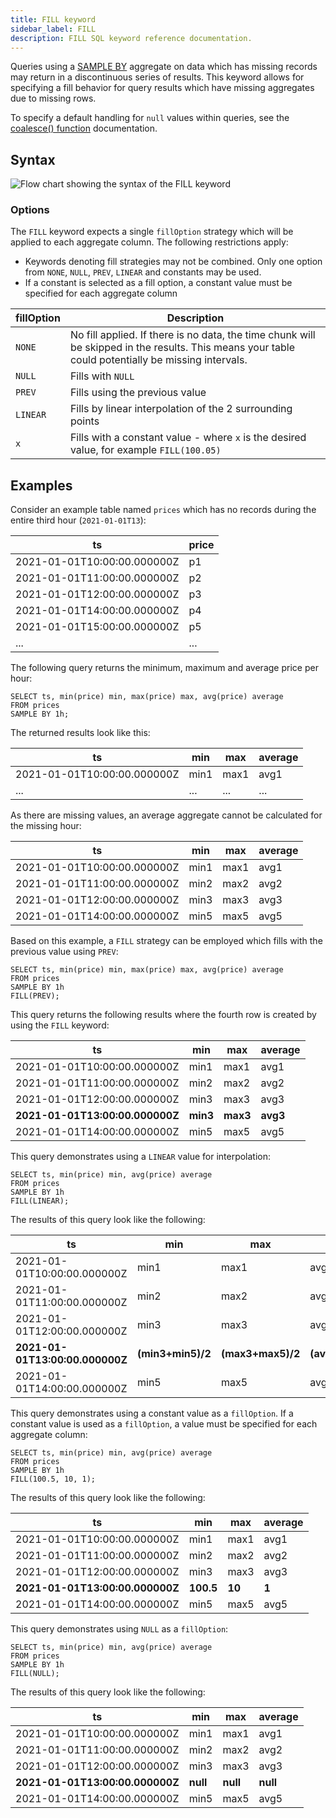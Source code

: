 ```yaml
---
title: FILL keyword
sidebar_label: FILL
description: FILL SQL keyword reference documentation.
---
```


Queries using a [SAMPLE BY](/docs/reference/sql/sample-by/) aggregate on data
which has missing records may return in a discontinuous series of results. This
keyword allows for specifying a fill behavior for query results which have
missing aggregates due to missing rows.

To specify a default handling for `null` values within queries, see the
[coalesce() function](/docs/reference/function/conditional/#coalesce)
documentation.

## Syntax

![Flow chart showing the syntax of the FILL keyword](/img/docs/diagrams/fill.svg)

### Options

The `FILL` keyword expects a single `fillOption` strategy which will be applied
to each aggregate column. The following restrictions apply:

- Keywords denoting fill strategies may not be combined. Only one option from
  `NONE`, `NULL`, `PREV`, `LINEAR` and constants may be used.
- If a constant is selected as a fill option, a constant value must be specified
  for each aggregate column

| fillOption | Description                                                                                                                                        |
| ---------- | -------------------------------------------------------------------------------------------------------------------------------------------------- |
| `NONE`     | No fill applied. If there is no data, the time chunk will be skipped in the results. This means your table could potentially be missing intervals. |
| `NULL`     | Fills with `NULL`                                                                                                                                  |
| `PREV`     | Fills using the previous value                                                                                                                     |
| `LINEAR`   | Fills by linear interpolation of the 2 surrounding points                                                                                          |
| `x`        | Fills with a constant value - where `x` is the desired value, for example `FILL(100.05)`                                                           |

## Examples

Consider an example table named `prices` which has no records during the entire
third hour (`2021-01-01T13`):

| ts                          | price |
| --------------------------- | ----- |
| 2021-01-01T10:00:00.000000Z | p1    |
| 2021-01-01T11:00:00.000000Z | p2    |
| 2021-01-01T12:00:00.000000Z | p3    |
| 2021-01-01T14:00:00.000000Z | p4    |
| 2021-01-01T15:00:00.000000Z | p5    |
| ...                         | ...   |

The following query returns the minimum, maximum and average price per hour:

```questdb-sql
SELECT ts, min(price) min, max(price) max, avg(price) average
FROM prices
SAMPLE BY 1h;
```

The returned results look like this:

| ts                          | min  | max  | average |
| --------------------------- | ---- | ---- | ------- |
| 2021-01-01T10:00:00.000000Z | min1 | max1 | avg1    |
| ...                         | ...  | ...  | ...     |

As there are missing values, an average aggregate cannot be calculated for the
missing hour:

| ts                          | min  | max  | average |
| --------------------------- | ---- | ---- | ------- |
| 2021-01-01T10:00:00.000000Z | min1 | max1 | avg1    |
| 2021-01-01T11:00:00.000000Z | min2 | max2 | avg2    |
| 2021-01-01T12:00:00.000000Z | min3 | max3 | avg3    |
| 2021-01-01T14:00:00.000000Z | min5 | max5 | avg5    |

Based on this example, a `FILL` strategy can be employed which fills with the
previous value using `PREV`:

```questdb-sql
SELECT ts, min(price) min, max(price) max, avg(price) average
FROM prices
SAMPLE BY 1h
FILL(PREV);
```

This query returns the following results where the fourth row is created by
using the `FILL` keyword:

| ts                              | min      | max      | average  |
| ------------------------------- | -------- | -------- | -------- |
| 2021-01-01T10:00:00.000000Z     | min1     | max1     | avg1     |
| 2021-01-01T11:00:00.000000Z     | min2     | max2     | avg2     |
| 2021-01-01T12:00:00.000000Z     | min3     | max3     | avg3     |
| **2021-01-01T13:00:00.000000Z** | **min3** | **max3** | **avg3** |
| 2021-01-01T14:00:00.000000Z     | min5     | max5     | avg5     |

This query demonstrates using a `LINEAR` value for interpolation:

```questdb-sql
SELECT ts, min(price) min, avg(price) average
FROM prices
SAMPLE BY 1h
FILL(LINEAR);
```

The results of this query look like the following:

| ts                              | min               | max               | average           |
| ------------------------------- | ----------------- | ----------------- | ----------------- |
| 2021-01-01T10:00:00.000000Z     | min1              | max1              | avg1              |
| 2021-01-01T11:00:00.000000Z     | min2              | max2              | avg2              |
| 2021-01-01T12:00:00.000000Z     | min3              | max3              | avg3              |
| **2021-01-01T13:00:00.000000Z** | **(min3+min5)/2** | **(max3+max5)/2** | **(avg3+avg5)/2** |
| 2021-01-01T14:00:00.000000Z     | min5              | max5              | avg5              |

This query demonstrates using a constant value as a `fillOption`. If a constant
value is used as a `fillOption`, a value must be specified for each aggregate
column:

```questdb-sql
SELECT ts, min(price) min, avg(price) average
FROM prices
SAMPLE BY 1h
FILL(100.5, 10, 1);
```

The results of this query look like the following:

| ts                              | min       | max    | average |
| ------------------------------- | --------- | ------ | ------- |
| 2021-01-01T10:00:00.000000Z     | min1      | max1   | avg1    |
| 2021-01-01T11:00:00.000000Z     | min2      | max2   | avg2    |
| 2021-01-01T12:00:00.000000Z     | min3      | max3   | avg3    |
| **2021-01-01T13:00:00.000000Z** | **100.5** | **10** | **1**   |
| 2021-01-01T14:00:00.000000Z     | min5      | max5   | avg5    |

This query demonstrates using `NULL` as a `fillOption`:

```questdb-sql
SELECT ts, min(price) min, avg(price) average
FROM prices
SAMPLE BY 1h
FILL(NULL);
```

The results of this query look like the following:

| ts                              | min      | max      | average  |
| ------------------------------- | -------- | -------- | -------- |
| 2021-01-01T10:00:00.000000Z     | min1     | max1     | avg1     |
| 2021-01-01T11:00:00.000000Z     | min2     | max2     | avg2     |
| 2021-01-01T12:00:00.000000Z     | min3     | max3     | avg3     |
| **2021-01-01T13:00:00.000000Z** | **null** | **null** | **null** |
| 2021-01-01T14:00:00.000000Z     | min5     | max5     | avg5     |
